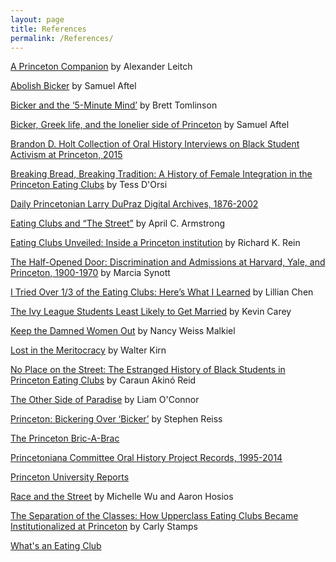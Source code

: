 ```yaml
---
layout: page
title: References
permalink: /References/
---
```


[A Princeton Companion]( https://catalog.princeton.edu/catalog/11494161) by Alexander Leitch

[Abolish Bicker](https://www.dailyprincetonian.com/article/2018/11/abolish-bicker) by Samuel Aftel

[Bicker and the ‘5-Minute Mind’](https://paw.princeton.edu/article/bicker-and-five-minute-mind) by Brett Tomlinson

[Bicker, Greek life, and the lonelier side of Princeton](https://www.dailyprincetonian.com/article/2019/10/bicker-greek-life-and-the-lonelier-side-of-princeton) by Samuel Aftel 

[Brandon D. Holt Collection of Oral History Interviews on Black Student Activism at Princeton, 2015](https://findingaids.princeton.edu/catalog/AC426)

[Breaking Bread, Breaking Tradition: A History of Female Integration in the Princeton Eating Clubs](https://dataspace.princeton.edu/handle/88435/dsp01xw42nb92c) by Tess D'Orsi

[Daily Princetonian Larry DuPraz Digital Archives, 1876-2002]( https://theprince.princeton.edu/princetonperiodicals/cgi-bin/princetonperiodicals)

[Eating Clubs and “The Street”](https://blogs.princeton.edu/mudd/2015/04/eating-clubs-and-the-street/) by April C. Armstrong

[Eating Clubs Unveiled: Inside a Princeton institution](https://communitynews.org/2017/12/01/eating-clubs-unveiled-inside-princeton-institution/) by Richard K. Rein

[The Half-Opened Door: Discrimination and Admissions at Harvard, Yale, and Princeton, 1900-1970]( https://catalog.princeton.edu/catalog/3710) by Marcia Synott

[I Tried Over 1/3 of the Eating Clubs: Here’s What I Learned](https://www.dailyprincetonian.com/article/2021/02/eating-clubs-personal-reflection-terrace-tower-colonial-cap) by Lillian Chen

[The Ivy League Students Least Likely to Get Married](https://www.nytimes.com/interactive/2018/03/29/upshot/college-marriage-class-differences.html) by Kevin Carey

[Keep the Damned Women Out](https://catalog.princeton.edu/catalog/10531309) by Nancy Weiss Malkiel

[Lost in the Meritocracy](https://www.theatlantic.com/magazine/archive/2005/01/lost-in-the-meritocracy/303672/) by Walter Kirn 

[No Place on the Street: The Estranged History of Black Students in Princeton Eating Clubs](https://dataspace.princeton.edu/bitstream/88435/dsp01dv13zt385/1/Reid_Caraun.pdf) by Caraun Akinó Reid 

[The Other Side of Paradise](https://www.dailyprincetonian.com/article/2018/12/the-other-side-of-paradise) by Liam O'Connor

[Princeton: Bickering Over ‘Bicker’](https://www.nytimes.com/1978/03/12/archives/new-jersey-weekly-princeton-bickering-over-bicker.html) by Stephen Reiss 

[The Princeton Bric-A-Brac](https://catalog.hathitrust.org/Record/010314207?type%5B%5D=all&lookfor%5B%5D=Princeton&bool%5B%5D=AND&type%5B%5D=all&lookfor%5B%5D=Bric%20a%20Brac&ft=) 

[Princetoniana Committee Oral History Project Records, 1995-2014]( https://findingaids.princeton.edu/catalog/AC259)

[Princeton University Reports](http://wayback.archive-it.org/5151/20180102142543/http://www.princeton.edu/reports/2010/ectf/summary/) 

[Race and the Street](https://www-dailyprincetonian-com.ezproxy.princeton.edu/article/2009/12/race-and-the-street) by Michelle Wu and Aaron Hosios

[The Separation of the Classes: How Upperclass Eating Clubs Became Institutionalized at Princeton](https://dataspace.princeton.edu/handle/88435/dsp01vh53wz57t) by Carly Stamps

[What's an Eating Club](https://princetoneatingclubs.org/whats-an-eating-club/) 

